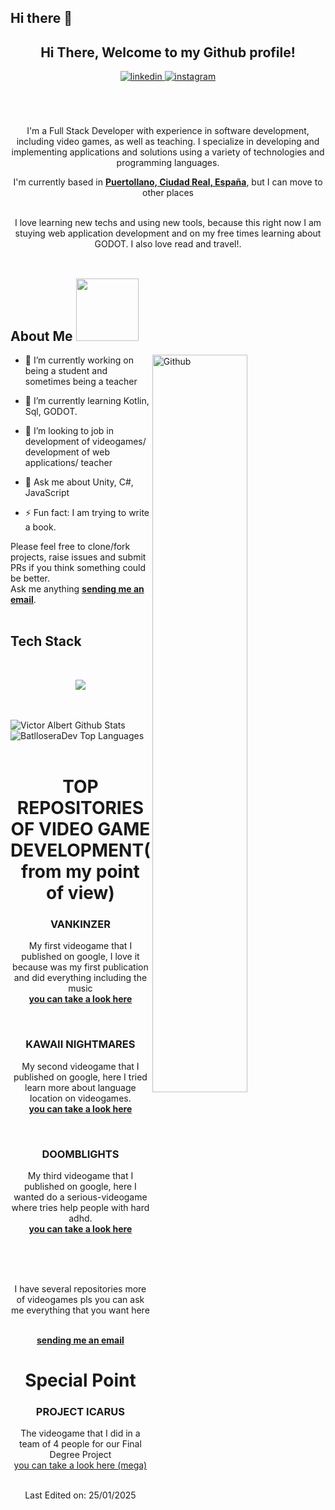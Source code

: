 ## Hi there 👋

<!--
**BatlloseraDev/BatlloseraDev** is a ✨ _special_ ✨ repository because its `README.md` (this file) appears on your GitHub profile.

Here are some ideas to get you started:

- 🔭 I’m currently working on ...
- 🌱 I’m currently learning ...
- 👯 I’m looking to collaborate on ...
- 🤔 I’m looking for help with ...
- 💬 Ask me about ...
- 📫 How to reach me: ...
- 😄 Pronouns: ...
- ⚡ Fun fact: ...
-->

<div align="center">
<h2> Hi There, Welcome to my Github profile! </h2>
<a href="https://www.linkedin.com/in/victor-albert-bat-llosera-gallego-b00702196/" target="_blank">
<img src=https://img.shields.io/badge/linkedin-%2300acee.svg?color=405DE6&style=for-the-badge&logo=linkedin&logoColor=white alt=linkedin style="margin-bottom: 5px;" />
</a>
<a href="https://instagram.com/thevictron97" target="_blank">
<img src=https://img.shields.io/badge/instagram-%ff5851db.svg?color=C13584&style=for-the-badge&logo=instagram&logoColor=white alt=instagram style="margin-bottom: 5px;" />
</a>
<br />
<br />
<br />
<br />

I'm a Full Stack Developer with experience in software development, including video games, as well as teaching. I specialize in developing and implementing applications and solutions using a variety of technologies and programming languages.
<br />

I'm currently based in **[Puertollano, Ciudad Real, España]((https://g.co/kgs/gYr986h))**, but I can move to other places

<br />
I love learning new techs and using new tools, because this right now I am stuying web application development and on my free times learning about GODOT. I also love read and travel!.
<br />
<br />

</div>
<div align="left">
<h2> About Me <img src = "https://media0.giphy.com/media/KDDpcKigbfFpnejZs6/giphy.gif?cid=ecf05e47oy6f4zjs8g1qoiystc56cu7r9tb8a1fe76e05oty&rid=giphy.gif" width = 100px></h2>

<img width="55%" align="right" alt="Github" src="https://raw.githubusercontent.com/onimur/.github/master/.resources/git-header.svg" />

- 🔭 I’m currently working on being a student and sometimes being a teacher
  
- 🌱 I’m currently learning Kotlin, Sql, GODOT.
  
- 👯 I’m looking to job in development of videogames/ development  of web applications/ teacher
  
- 💬 Ask me about Unity, C#, JavaScript
  
- ⚡ Fun fact: I am trying to write a book.

</div>

Please feel free to clone/fork projects, raise issues and submit PRs if you think something could be better.<br />
Ask me anything <a href="mailto:batlloseradeveloper@gmail.com"><b>sending me an email</b></a>.
<br />
<br />
## Tech Stack

<br />
<p align="center">
  <a href="https://skillicons.dev">
    <img src="https://skillicons.dev/icons?i=git,github,blender,java,kotlin,js,html,css,cs,ai,ps,pr" />
  </a>
</p>
<br />
<br />

<img align="center" src="https://github-readme-stats.vercel.app/api?username=BatlloseraDev&include_all_commits=true&count_private=true&show_icons=true&line_height=30&title_color=CDB4DB&icon_color=CDB4DB&text_color=D3D3D3&bg_color=0A0A0A" alt="Victor Albert Github Stats">
<br />
<img src="https://github-readme-stats.vercel.app/api/top-langs/?username=batlloseradev&layout=compact&theme=dark&bg_color=0A0A0A" alt="BatlloseraDev Top Languages"/>
<br />
<br />

</div>

<div align="center">
  <h1> TOP REPOSITORIES OF VIDEO GAME DEVELOPMENT(from my point of view)</h1>
  <h3> VANKINZER</h3>
  <p>
    My first videogame that I published on google, I love it because was my first publication and did everything including the music
    <br/>
    <a href="https://github.com/BatlloseraDev/Vankizer"><b> you can take a look here</b></a>
  </p>
  <br />
  <h3>KAWAII NIGHTMARES</h3>
   <p>
    My second videogame that I published on google, here I tried learn more about language location on videogames.
    <br/>
    <a href="https://github.com/BatlloseraDev/Kawaii-Nightmares"><b> you can take a look here</b></a>
  </p>
  <br />
  <h3>DOOMBLIGHTS</h3>
   <p>
    My third videogame that I published on google, here I wanted do a serious-videogame where tries help people with hard adhd.
    <br/>
    <a href="https://github.com/BatlloseraDev/DoombLight"><b> you can take a look here</b></a>
  </p>
  <br />
  <br/>
  <br/>
  <p>I have several repositories more of videogames pls you can ask me everything that you want here</p>
  <br/>
  <a href="mailto:batlloseradeveloper@gmail.com"><b>sending me an email</b></a>

  <h1>Special Point</h1>
  <h3>PROJECT ICARUS</h3>
  <p>
    The videogame that I did in a team of 4 people for our Final Degree Project
    <br />
    <a href="https://mega.nz/file/NwpAWCbB#_MZV7dmRGZMyr8x-n6aMY5N6x35YD6b2S8Eyh4X966g"> you can take a look here (mega)</a>
  </p>
</div>



<div align="center">
<br />


<div align="center">
Last Edited on: 25/01/2025
</div>


